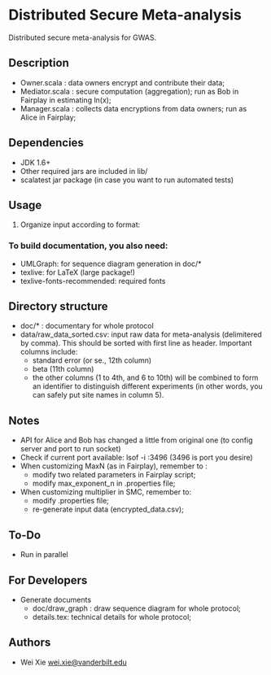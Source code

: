 # Distributed Secure Meta-analysis #
Distributed secure meta-analysis for GWAS.


## Description ##

- Owner.scala : data owners encrypt and contribute their data;
- Mediator.scala : secure computation (aggregation); run as Bob in Fairplay in estimating ln(x);
- Manager.scala : collects data encryptions from data owners; run as Alice in Fairplay;


## Dependencies ##
- JDK 1.6+
- Other required jars are included in lib/
- scalatest jar package (in case you want to run automated tests)


## Usage ##
1. Organize input according to format:

### To build documentation, you also need: ###
- UMLGraph: for sequence diagram generation in doc/*
- texlive: for LaTeX (large package!)
- texlive-fonts-recommended: required fonts


## Directory structure ##
- doc/* : documentary for whole protocol
- data/raw_data_sorted.csv: input raw data for meta-analysis (delimitered by comma). This should be sorted with first line as header. Important columns include:
    * standard error (or se., 12th column)
    * beta (11th column)
    * the other columns (1 to 4th, and 6 to 10th) will be combined to form an identifier to distinguish different experiments (in other words, you can safely put site names in column 5).


## Notes ##
- API for Alice and Bob has changed a little from original one (to config server and port to run socket)
- Check if current port available: lsof -i :3496  (3496 is port you desire)
- When customizing MaxN (as in Fairplay), remember to :
    * modify two related parameters in Fairplay script;
    * modify max_exponent_n in .properties file;
- When customizing multiplier in SMC, remember to:
    * modify .properties file;
    * re-generate input data (encrypted_data.csv);


## To-Do ##
- Run in parallel


## For Developers
- Generate documents
  - doc/draw_graph : draw sequence diagram for whole protocol;
  - details.tex: technical details for whole protocol;


## Authors
- Wei Xie <wei.xie@vanderbilt.edu>